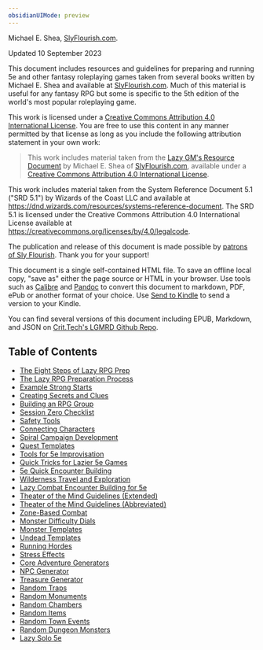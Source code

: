 ```yaml
---
obsidianUIMode: preview
---
```


Michael E. Shea, [SlyFlourish.com](https://slyflourish.com).

Updated 10 September 2023

This document includes resources and guidelines for preparing and running 5e and other fantasy roleplaying games taken from several books written by Michael E. Shea and available at [SlyFlourish.com](https://slyflourish.com). Much of this material is useful for any fantasy RPG but some is specific to the 5th edition of the world's most popular roleplaying game.

This work is licensed under a [Creative Commons Attribution 4.0 International License](http://creativecommons.org/licenses/by/4.0/). You are free to use this content in any manner permitted by that license as long as you include the following attribution statement in your own work:

> This work includes material taken from the [Lazy GM's Resource Document](https://slyflourish.com/lazy_gm_resource_document.html) by Michael E. Shea of [SlyFlourish.com](https://slyflourish.com), available under a [Creative Commons Attribution 4.0 International License](http://creativecommons.org/licenses/by/4.0/).

This work includes material taken from the System Reference Document 5.1 ("SRD 5.1") by Wizards of the Coast LLC and available at <https://dnd.wizards.com/resources/systems-reference-document>. The SRD 5.1 is licensed under the Creative Commons Attribution 4.0 International License available at <https://creativecommons.org/licenses/by/4.0/legalcode>.

The publication and release of this document is made possible by [patrons of Sly Flourish](https://www.patreon.com/slyflourish). Thank you for your support!

This document is a single self-contained HTML file. To save an offline local copy, "save as" either the page source or HTML in your browser. Use tools such as [Calibre](https://calibre-ebook.com) and [Pandoc](https://pandoc.org) to convert this document to markdown, PDF, ePub or another format of your choice. Use [Send to Kindle](https://www.amazon.com/sendtokindle) to send a version to your Kindle.

You can find several versions of this document including EPUB, Markdown, and JSON on [Crit.Tech's LGMRD Github Repo](https://github.com/crit-tech/LGMRD).

## Table of Contents

* [The Eight Steps of Lazy RPG Prep](<02 - The Eight Steps of Lazy RPG Prep.md>)
* [The Lazy RPG Preparation Process](<03 - The Lazy RPG Preparation Process.md>)
* [Example Strong Starts](<04 - Example Strong Starts.md>)
* [Creating Secrets and Clues](<05 - Creating Secrets and Clues.md>)
* [Building an RPG Group](<06 - Building an RPG Group.md>)
* [Session Zero Checklist](<07 - Session Zero Checklist.md>)
* [Safety Tools](<08 - Safety Tools.md>)
* [Connecting Characters](<09 - Connecting Characters.md>)
* [Spiral Campaign Development](<10 - Spiral Campaign Development.md>)
* [Quest Templates](<11 - Quest Templates.md>)
* [Tools for 5e Improvisation](<12 - Tools for 5e Improvisation.md>)
* [Quick Tricks for Lazier 5e Games](<13 - Quick Tricks for Lazier 5e Games.md>)
* [5e Quick Encounter Building](<15 - 5e Quick Encounter Building.md>)
* [Wilderness Travel and Exploration](<14 - Wilderness Travel and Exploration.md>)
* [Lazy Combat Encounter Building for 5e](<16 - Lazy Combat Encounter Building for 5e.md>)
* [Theater of the Mind Guidelines (Extended)](<17 - Theater of the Mind Guidelines (Extended).md>)
* [Theater of the Mind Guidelines (Abbreviated)](<18 - Theater of the Mind Guidelines (Abbreviated).md>)
* [Zone-Based Combat](<19 - Zone-Based Combat.md>)
* [Monster Difficulty Dials](<20 - Monster Difficulty Dials.md>)
* [Monster Templates](<21 - Monster Templates.md>)
* [Undead Templates](<22 - Undead Templates.md>)
* [Running Hordes](<23 - Running Hordes.md>)
* [Stress Effects](<24 - Stress Effects.md>)
* [Core Adventure Generators](<25 - Core Adventure Generators.md>)
* [NPC Generator](<26 - NPC Generator.md>)
* [Treasure Generator](<27 - Treasure Generator.md>)
* [Random Traps](<28 - Random Traps.md>)
* [Random Monuments](<29 - Random Monuments.md>)
* [Random Chambers](<30 - Random Chambers.md>)
* [Random Items](<31 - Random Items.md>)
* [Random Town Events](<32 - Random Town Events.md>)
* [Random Dungeon Monsters](<33 - Random Dungeon Monsters.md>)
* [Lazy Solo 5e](<34 - Lazy Solo 5e.md>)
